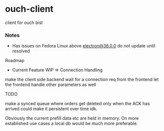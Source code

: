 # ouch-client
client for ouch bist




### Notes

- Has issues on Fedora Linux above electron@36.0.0 do not update until resolved


Roadmap

- Current Feature WIP => Connection Handling

make the client side backend wait for a connection req from the frontend 
let the frontend handle other parameters as well


TODO

make a synced queue where orders get deleted only when the ACK has arrived could make it persistent over time idk.




Obviously the current prefill data etc are held in memory. On more established use cases a local db would be much more preferable. 